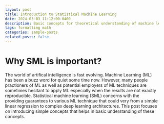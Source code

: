 ```yaml
---
layout: post
title: Introduction to Statistical Machine Learning
date: 2024-03-03 11:12:00-0400
description: Basic concepts for theoretical understanding of machine learning
tags: formatting math
categories: sample-posts
related_posts: false
---
```


# Why SML is important?
The world of artifical intelligence is fast evolving. Machine Learning (ML) has been a buzz word for quiet some time now. 
However, many people practioners of ML as well as potential employers of ML techniques are sometimes hesitant to apply ML especially when the results are not exactly reproducible.
Statistical machine learning (SML) concerns with the providing guarantees to various ML technique that could very from a simple linear regression to complex deep learning architectures.
This post focuses on introducing simple concepts that helps in basic understanding of these concepts. 
